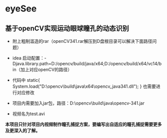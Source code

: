 # eyeSee
## 基于openCV实现运动眼球瞳孔的动态识别

* 附上粗制滥造的rar（openCV341.rar解压到D盘根目录可以解决下面路径问题）

* idea 启动配置：-Djava.library.path=D:/opencv/build/java/x64;D:/opencv/build/x64/vc14/bin（加上对应openCV的路径）

* 代码中  static{ System.load("D:\\opencv\\build\\java\\x64\\opencv_java341.dll"); } 也需要进行对应修改

* 项目内需要加入jar包，路径：D:\opencv\build\java\opencv-341.jar

* 视频名为test.avi

**本项目只针对项目内视频制作瞳孔捕捉方案，要编写出自适应的瞳孔捕捉需要更多及更深入的了解。**
